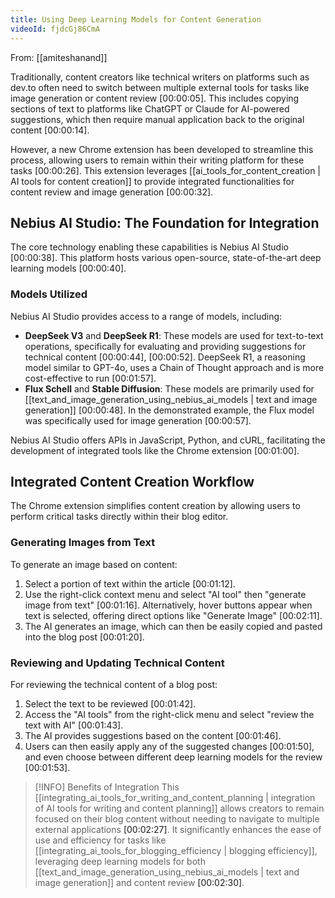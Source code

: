 ```yaml
---
title: Using Deep Learning Models for Content Generation
videoId: fjdcGj86CmA
---
```


From: [[amiteshanand]] <br/> 

Traditionally, content creators like technical writers on platforms such as dev.to often need to switch between multiple external tools for tasks like image generation or content review <a class="yt-timestamp" data-t="00:00:05">[00:00:05]</a>. This includes copying sections of text to platforms like ChatGPT or Claude for AI-powered suggestions, which then require manual application back to the original content <a class="yt-timestamp" data-t="00:00:14">[00:00:14]</a>.

However, a new Chrome extension has been developed to streamline this process, allowing users to remain within their writing platform for these tasks <a class="yt-timestamp" data-t="00:00:26">[00:00:26]</a>. This extension leverages [[ai_tools_for_content_creation | AI tools for content creation]] to provide integrated functionalities for content review and image generation <a class="yt-timestamp" data-t="00:00:32">[00:00:32]</a>.

## Nebius AI Studio: The Foundation for Integration

The core technology enabling these capabilities is Nebius AI Studio <a class="yt-timestamp" data-t="00:00:38">[00:00:38]</a>. This platform hosts various open-source, state-of-the-art deep learning models <a class="yt-timestamp" data-t="00:00:40">[00:00:40]</a>.

### Models Utilized

Nebius AI Studio provides access to a range of models, including:
*   **DeepSeek V3** and **DeepSeek R1**: These models are used for text-to-text operations, specifically for evaluating and providing suggestions for technical content <a class="yt-timestamp" data-t="00:00:44">[00:00:44]</a>, <a class="yt-timestamp" data-t="00:00:52">[00:00:52]</a>. DeepSeek R1, a reasoning model similar to GPT-4o, uses a Chain of Thought approach and is more cost-effective to run <a class="yt-timestamp" data-t="00:01:57">[00:01:57]</a>.
*   **Flux Schell** and **Stable Diffusion**: These models are primarily used for [[text_and_image_generation_using_nebius_ai_models | text and image generation]] <a class="yt-timestamp" data-t="00:00:48">[00:00:48]</a>. In the demonstrated example, the Flux model was specifically used for image generation <a class="yt-timestamp" data-t="00:00:57">[00:00:57]</a>.

Nebius AI Studio offers APIs in JavaScript, Python, and cURL, facilitating the development of integrated tools like the Chrome extension <a class="yt-timestamp" data-t="00:01:00">[00:01:00]</a>.

## Integrated Content Creation Workflow

The Chrome extension simplifies content creation by allowing users to perform critical tasks directly within their blog editor.

### Generating Images from Text

To generate an image based on content:
1.  Select a portion of text within the article <a class="yt-timestamp" data-t="00:01:12">[00:01:12]</a>.
2.  Use the right-click context menu and select "AI tool" then "generate image from text" <a class="yt-timestamp" data-t="00:01:16">[00:01:16]</a>. Alternatively, hover buttons appear when text is selected, offering direct options like "Generate Image" <a class="yt-timestamp" data-t="00:02:11">[00:02:11]</a>.
3.  The AI generates an image, which can then be easily copied and pasted into the blog post <a class="yt-timestamp" data-t="00:01:20">[00:01:20]</a>.

### Reviewing and Updating Technical Content

For reviewing the technical content of a blog post:
1.  Select the text to be reviewed <a class="yt-timestamp" data-t="00:01:42">[00:01:42]</a>.
2.  Access the "AI tools" from the right-click menu and select "review the text with AI" <a class="yt-timestamp" data-t="00:01:43">[00:01:43]</a>.
3.  The AI provides suggestions based on the content <a class="yt-timestamp" data-t="00:01:46">[00:01:46]</a>.
4.  Users can then easily apply any of the suggested changes <a class="yt-timestamp" data-t="00:01:50">[00:01:50]</a>, and even choose between different deep learning models for the review <a class="yt-timestamp" data-t="00:01:53">[00:01:53]</a>.

>[!INFO] Benefits of Integration
>This [[integrating_ai_tools_for_writing_and_content_planning | integration of AI tools for writing and content planning]] allows creators to remain focused on their blog content without needing to navigate to multiple external applications <a class="yt-timestamp" data-t="00:02:27">[00:02:27]</a>. It significantly enhances the ease of use and efficiency for tasks like [[integrating_ai_tools_for_blogging_efficiency | blogging efficiency]], leveraging deep learning models for both [[text_and_image_generation_using_nebius_ai_models | text and image generation]] and content review <a class="yt-timestamp" data-t="00:02:30">[00:02:30]</a>.